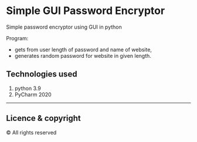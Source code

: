 # Simple GUI Password Encryptor

Simple password encryptor using GUI in python

Program:
- gets from user length of password and name of website,
- generates random password for website in given length.

## Technologies used
1. python 3.9
2. PyCharm 2020

---
## Licence & copyright
© All rights reserved
